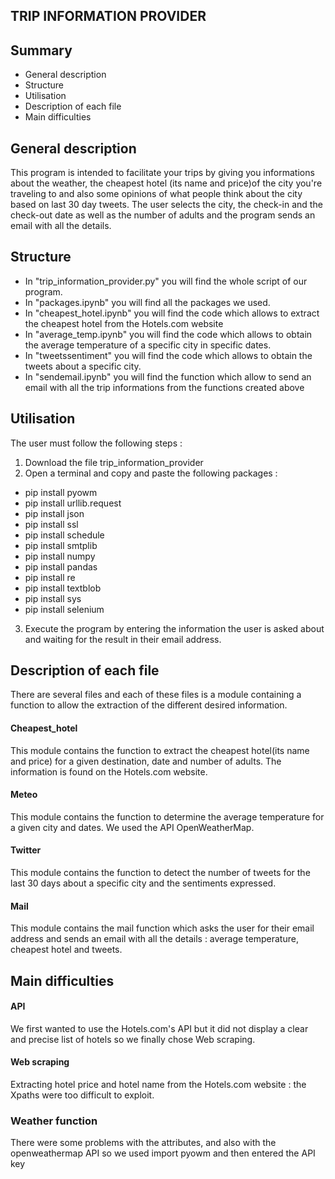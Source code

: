  ## TRIP INFORMATION PROVIDER
 <a name="hdp"></a> 
 
 ## Summary
 
- General description
- Structure
- Utilisation
- Description of each file 
- Main difficulties

<a name="General description"></a> 
## General description
This program is intended to facilitate your trips by giving you informations about the weather, the cheapest hotel (its name and price)of the city you're traveling to and also some opinions of what people think about the city based on last 30 day tweets. The user selects the city, the check-in and the check-out date as well as the number of adults and the program sends an email with all the details.

<a name="Structure"></a>
## Structure
- In "trip_information_provider.py" you will find the whole script of our program. 
- In "packages.ipynb" you will find all the packages we used. 
- In "cheapest_hotel.ipynb" you will find the code which allows to extract the cheapest hotel from the Hotels.com website 
- In "average_temp.ipynb" you will find the code which allows to obtain the average temperature of a specific city in specific dates.
- In "tweetssentiment" you will find the code which allows to obtain the tweets about a specific city. 
- In "sendemail.ipynb" you will find the function which allow to send an email with all the trip informations from the functions created above
<a name="Utilisation"></a>
## Utilisation
The user must follow the following steps : 
1. Download the file trip_information_provider
2. Open a terminal and copy and paste the following packages : 
- pip install pyowm
- pip install urllib.request
- pip install json
- pip install ssl
- pip install schedule
- pip install smtplib
- pip install numpy 
- pip install pandas 
- pip install re
- pip install textblob 
- pip install sys
- pip install selenium
3. Execute the program by entering the information the user is asked about and waiting for the result in their email address.

<a name="Description of each file"></a> 
## Description of each file 
There are several files and each of these files is a module containing a function to allow the extraction of the different desired information.
#### Cheapest_hotel
This module contains the function to extract the cheapest hotel(its name and price) for a given destination, date and number of adults. The information is found on the Hotels.com website. 
#### Meteo 
This module contains the function to determine the average temperature for a given city and dates. We used the API OpenWeatherMap. 
#### Twitter 
This module contains the function to detect the number of tweets for the last 30 days about a specific city and the sentiments expressed.
#### Mail
This module contains the mail function which asks the user for their email address and sends an email with all the details : average temperature, cheapest hotel and tweets. 

<a name="Main difficulties"></a> 
## Main difficulties 
#### API 
We first wanted to use the Hotels.com's API but it did not display a clear and precise list of hotels so we finally chose Web scraping.
#### Web scraping 
Extracting hotel price and hotel name from the Hotels.com website : the Xpaths were too difficult to exploit. 
### Weather function 
There were some problems with the attributes, and also with the openweathermap API so we used import pyowm and then entered the API key
